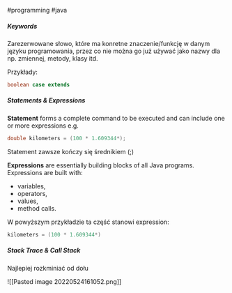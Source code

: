#programming #java

##### Keywords
Zarezerwowane słowo, które ma konretne znaczenie/funkcję w danym języku programowania, przez co nie można go już używać jako nazwy dla np. zmiennej, metody, klasy itd.

Przykłady: 
```java
boolean case extends
```

##### Statements & Expressions

**Statement** forms a complete command to be executed and can include one or more expressions e.g.
```java
double kilometers = (100 * 1.609344*);
```
Statement zawsze kończy się średnikiem (;)

**Expressions** are essentially building blocks of all Java programs.
Expressions are built with: 
- variables, 
- operators, 
- values, 
- method calls.

W powyższym przykładzie ta część stanowi expression:
```java
kilometers = (100 * 1.609344*)
```

##### Stack Trace & Call Stack
Najlepiej rozkminiać od dołu

![[Pasted image 20220524161052.png]]